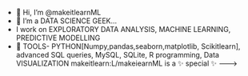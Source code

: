 - 👋 Hi, I’m @makeitlearnML
- 👀 I’m a DATA SCIENCE GEEK...
- I work on  EXPLORATORY DATA ANALYSIS, MACHINE LEARNING, PREDICTIVE MODELLING 
- 🌱 TOOLS- PYTHON[Numpy,pandas,seaborn,matplotlib, Scikitlearn], advanced SQL queries, MySQL, SQLite, R programming, Data VISUALIZATION 
makeitlearn:L/makeiearnML is a ✨ special ✨
--->
